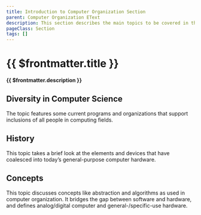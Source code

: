 ```yaml
---
title: Introduction to Computer Organization Section
parent: Computer Organization EText
description: This section describes the main topics to be covered in this course.
pageClass: Section
tags: []
---
```


# {{ $frontmatter.title }}
**{{ $frontmatter.description }}**

## Diversity in Computer Science
The topic features some current programs and organizations that support inclusions of all people in computing fields.

## History
This topic takes a brief look at the elements and devices that have coalesced into today’s general-purpose computer hardware.

## Concepts
This topic discusses concepts like abstraction and algorithms as used in computer organization. It bridges the gap between software and hardware, and defines analog/digital computer and general-/specific-use hardware.
